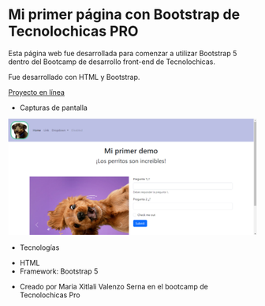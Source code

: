 # Mi primer página con Bootstrap de Tecnolochicas PRO

Esta página web fue desarrollada para comenzar a utilizar Bootstrap 5 dentro del Bootcamp de desarrollo front-end de Tecnolochicas.

Fue desarrollado con HTML y Bootstrap.

[Proyecto en línea](https://chic-zabaione-349119.netlify.app/)

- Capturas de pantalla

![Página con Bootstrap](captura.PNG)

- Tecnologías

* HTML
* Framework: Bootstrap 5

- Creado por Maria Xitlali Valenzo Serna en el bootcamp de Tecnolochicas Pro